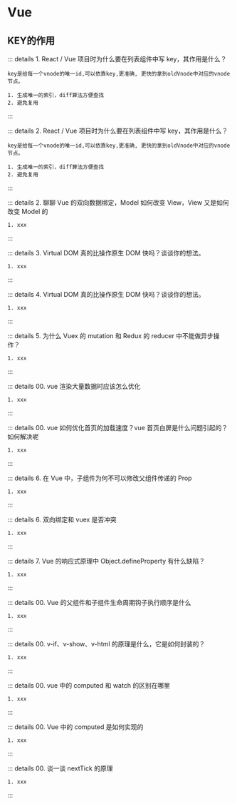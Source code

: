 #  Vue

## KEY的作用

::: details 1. React / Vue 项目时为什么要在列表组件中写 key，其作用是什么？


```
key是给每一个vnode的唯一id,可以依靠key,更准确, 更快的拿到oldVnode中对应的vnode节点。

1. 生成唯一的索引，diff算法方便查找
2. 避免复用

```

:::


::: details 2. React / Vue 项目时为什么要在列表组件中写 key，其作用是什么？



```
key是给每一个vnode的唯一id,可以依靠key,更准确, 更快的拿到oldVnode中对应的vnode节点。

1. 生成唯一的索引，diff算法方便查找
2. 避免复用
```

:::


::: details 2. 聊聊 Vue 的双向数据绑定，Model 如何改变 View，View 又是如何改变 Model 的
```
1. xxx
```
:::

::: details 3. Virtual DOM 真的比操作原生 DOM 快吗？谈谈你的想法。
```
1. xxx
```
:::

::: details 4. Virtual DOM 真的比操作原生 DOM 快吗？谈谈你的想法。
```
1. xxx
```
:::

::: details 5. 为什么 Vuex 的 mutation 和 Redux 的 reducer 中不能做异步操作？
```
1. xxx
```
:::

::: details 00. vue 渲染大量数据时应该怎么优化
```
1. xxx
```
:::

::: details 00. vue 如何优化首页的加载速度？vue 首页白屏是什么问题引起的？如何解决呢
```
1. xxx
```
:::



::: details 6. 在 Vue 中，子组件为何不可以修改父组件传递的 Prop
```
1. xxx
```
:::



::: details 6. 双向绑定和 vuex 是否冲突
```
1. xxx
```
:::



::: details 7. Vue 的响应式原理中 Object.defineProperty 有什么缺陷？
```
1. xxx
```
:::

::: details 00. Vue 的父组件和子组件生命周期钩子执行顺序是什么
```
1. xxx
```
:::



::: details 00. v-if、v-show、v-html 的原理是什么，它是如何封装的？
```
1. xxx
```
:::


::: details 00. vue 中的 computed 和 watch 的区别在哪里
```
1. xxx
```
:::


::: details 00. Vue 中的 computed 是如何实现的
```
1. xxx
```
:::

::: details 00. 谈一谈 nextTick 的原理
```
1. xxx
```
:::



